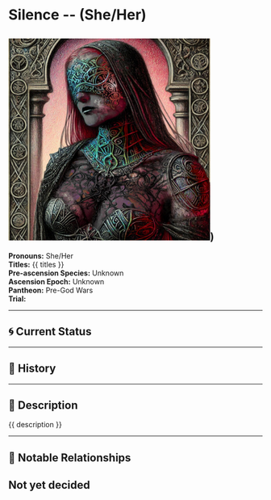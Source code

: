 # Silence  --  (She/Her)

<!-- Optional  -->
<img src="Silence.jpg" alt="Silence" style="width:400px;"/>)
---

**Pronouns:** She/Her  
**Titles:** {{ titles }}  
**Pre-ascension Species:** Unknown  
**Ascension Epoch:** Unknown  
**Pantheon:** Pre-God Wars  
**Trial:** 

---

## 🌀 Current Status


---

## 📜 History


---

## 🧠 Description
{{ description }}

---

## 🧩 Notable Relationships
Not yet decided
---
